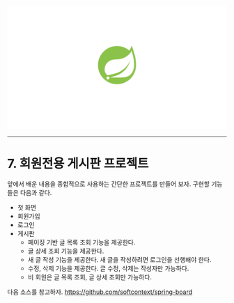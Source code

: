 ![](./assets/spring-logo.png)

***

# 7. 회원전용 게시판 프로젝트

앞에서 배운 내용을 종합적으로 사용하는 간단한 프로젝트를 만들어 보자. 구현할 기능들은 다음과 같다.

* 첫 화면
* 회원가입
* 로그인
* 게시판
  * 페이징 기반 글 목록 조회 기능을 제공한다.
  * 글 상세 조회 기능을 제공한다.
  * 새 글 작성 기능을 제공한다. 새 글을 작성하려면 로그인을 선행해야 한다.
  * 수정, 삭제 기능을 제공한다. 글 수정, 삭제는 작성자만 가능하다.
  * 비 회원은 글 목록 조회, 글 상세 조회만 가능하다.

다음 소스를 참고하자.
https://github.com/softcontext/spring-board
